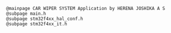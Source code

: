 	@mainpage CAR WIPER SYSTEM Application by HERENA JOSHIKA A S
	@subpage main.h
    @subpage stm32f4xx_hal_conf.h
	@subpage stm32f4xx_it.h